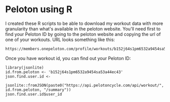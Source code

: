 # Peloton using R

I created these R scripts to be able to download my workout data with more granularity than what's available in the peloton website. You'll need first to find your Peloton ID by going to the peloton website and copying the url of one of your workouts. URL looks something like this:

```
https://members.onepeloton.com/profile/workouts/b152j64s1pm6532a9454sa53a44ec43
```

Once you have workout id, you can find out your Peloton ID:

```
library(jsonlite)
id.from.peloton <- 'b152j64s1pm6532a9454sa53a44ec43'
json.find.user.id <- 
  jsonlite::fromJSON(paste0("https://api.pelotoncycle.com/api/workout/", id.from.peloton, "/summary"))
json.find.user.id$user_id
```
